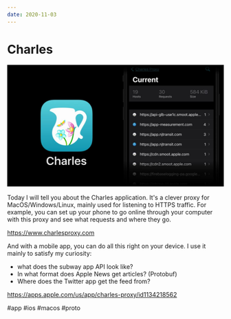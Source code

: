 ```yaml
---
date: 2020-11-03
---
```


# Charles

![Charles promo](charles.jpeg "Charles promo")

Today I will tell you about the Charles application.
It's a clever proxy for MacOS/Windows/Linux, mainly used for listening to HTTPS traffic.
For example, you can set up your phone to go online through your computer with this proxy and see what requests and where they go.

https://www.charlesproxy.com

And with a mobile app, you can do all this right on your device.
I use it mainly to satisfy my curiosity: 

- what does the subway app API look like?
- In what format does Apple News get articles? (Protobuf)
- Where does the Twitter app get the feed from?

https://apps.apple.com/us/app/charles-proxy/id1134218562

#app #ios #macos #proto
